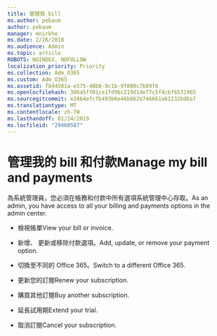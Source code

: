 ```yaml
---
title: 管理我 bill
ms.author: pebaum
author: pebaum
manager: mnirkhe
ms.date: 2/26/2018
ms.audience: Admin
ms.topic: article
ROBOTS: NOINDEX, NOFOLLOW
localization_priority: Priority
ms.collection: Adm_O365
ms.custom: Adm_O365
ms.assetid: f844501a-e575-48b8-9c1b-9f800c7b89f8
ms.openlocfilehash: 386a5ff01ce1fd96c219d1de77c5f4cbf6531965
ms.sourcegitcommit: e2864efcfb493b6e46b662b746661a61232bdba7
ms.translationtype: MT
ms.contentlocale: zh-TW
ms.lasthandoff: 01/24/2019
ms.locfileid: "29460587"
---
```

# <a name="manage-my-bill-and-payments"></a><span data-ttu-id="fc623-102">管理我的 bill 和付款</span><span class="sxs-lookup"><span data-stu-id="fc623-102">Manage my bill and payments</span></span>

<span data-ttu-id="fc623-103">為系統管理員，您必須在帳務和付款中所有選項系統管理中心存取。</span><span class="sxs-lookup"><span data-stu-id="fc623-103">As an admin, you have access to all your billing and payments options in the admin center.</span></span>
  
- <span data-ttu-id="fc623-104">檢視帳單</span><span class="sxs-lookup"><span data-stu-id="fc623-104">View your bill or invoice.</span></span>
    
- <span data-ttu-id="fc623-105">新增、 更新或移除付款選項。</span><span class="sxs-lookup"><span data-stu-id="fc623-105">Add, update, or remove your payment option.</span></span>
    
- <span data-ttu-id="fc623-106">切換至不同的 Office 365。</span><span class="sxs-lookup"><span data-stu-id="fc623-106">Switch to a different Office 365.</span></span>
    
- <span data-ttu-id="fc623-107">更新您的訂閱</span><span class="sxs-lookup"><span data-stu-id="fc623-107">Renew your subscription.</span></span>
    
- <span data-ttu-id="fc623-108">購買其他訂閱</span><span class="sxs-lookup"><span data-stu-id="fc623-108">Buy another subscription.</span></span>
    
- <span data-ttu-id="fc623-109">延長試用期</span><span class="sxs-lookup"><span data-stu-id="fc623-109">Extend your trial.</span></span>
    
- <span data-ttu-id="fc623-110">取消訂閱</span><span class="sxs-lookup"><span data-stu-id="fc623-110">Cancel your subscription.</span></span>
    

